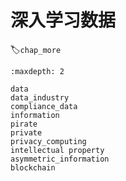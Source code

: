 # 深入学习数据
:label:`chap_more`

```toc
:maxdepth: 2

data
data_industry
compliance_data
information
pirate
private
privacy_computing
intellectual property
asymmetric_information
blockchain
```
